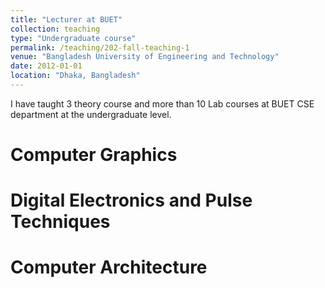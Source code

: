 ```yaml
---
title: "Lecturer at BUET"
collection: teaching
type: "Undergraduate course"
permalink: /teaching/202-fall-teaching-1
venue: "Bangladesh University of Engineering and Technology"
date: 2012-01-01
location: "Dhaka, Bangladesh"
---
```


I have taught 3 theory course and more than 10 Lab courses at BUET CSE department at the undergraduate level.

Computer Graphics
======

Digital Electronics and Pulse Techniques
======

Computer Architecture
======